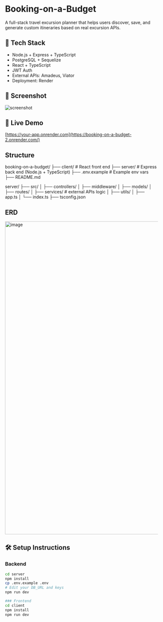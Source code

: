 # Booking-on-a-Budget
A full-stack travel excursion planner that helps users discover, save, and generate custom itineraries based on real excursion APIs.

## 🔧 Tech Stack
- Node.js + Express + TypeScript
- PostgreSQL + Sequelize
- React + TypeScript
- JWT Auth
- External APIs: Amadeus, Viator
- Deployment: Render

## 📸 Screenshot
![screenshot](./tobeadded.png)

## 🔗 Live Demo
[https://your-app.onrender.com](https://booking-on-a-budget-2.onrender.com/)

## Structure
booking-on-a-budget/
├── client/             # React front end
├── server/             # Express back end (Node.js + TypeScript)
├── .env.example        # Example env vars
├── README.md

server/
├── src/
│   ├── controllers/
│   ├── middleware/
│   ├── models/
│   ├── routes/
│   ├── services/        # external APIs logic
│   ├── utils/
│   ├── app.ts
│   └── index.ts
├── tsconfig.json


## ERD
<img width="1028" alt="image" src="https://github.com/user-attachments/assets/9dc3f4e3-93c6-433a-a81c-bc73d947f590" />


## 🛠 Setup Instructions

### Backend
```bash
cd server
npm install
cp .env.example .env
# Edit your DB_URL and keys
npm run dev

### Frontend
cd client
npm install
npm run dev
